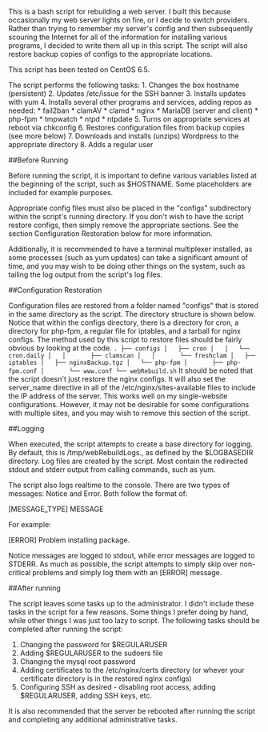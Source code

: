 This is a bash script for rebuilding a web server. I built this because occasionally my web server lights on fire, or I decide to switch providers. Rather than trying to remember my server's config and then subsequently scouring the Internet for all of the information for installing various programs, I decided to write them all up in this script. The script will also restore backup copies of configs to the appropriate locations.

This script has been tested on CentOS 6.5.

The script performs the following tasks:
	1. Changes the box hostname (persistent)
	2. Updates /etc/issue for the SSH banner
	3. Installs updates with yum
	4. Installs several other programs and services, adding repos as needed:
		* fail2ban
		* clamAV
		* clamd
		* nginx
		* MariaDB (server and client)
		* php-fpm
		* tmpwatch
		* ntpd
		* ntpdate
	5. Turns on appropriate services at reboot via chkconfig
	6. Restores configuration files from backup copies (see more below)
	7. Downloads and installs (unzips) Wordpress to the appropriate directory
	8. Adds a regular user

##Before Running

Before running the script, it is important to define various variables listed at the beginning of the script, such as $HOSTNAME. Some placeholders are included for example purposes.

Appropriate config files must also be placed in the "configs" subdirectory within the script's running directory. If you don't wish to have the script restore configs, then simply remove the appropriate sections.  See the section Configuration Restoration below for more information.

Additionally, it is recommended to have a terminal multiplexer installed, as some processes (such as yum updates) can take a significant amount of time, and you may wish to be doing other things on the system, such as tailing the log output from the script's log files.

##Configuration Restoration

Configuration files are restored from a folder named "configs" that is stored in the same directory as the script. The directory structure is shown below. Notice that within the configs directory, there is a directory for cron, a directory for php-fpm, a regular file for iptables, and a tarball for nginx configs. The method used by this script to restore files should be fairly obvious by looking at the code.
`
.
├── configs
│   ├── cron
│   │   └── cron.daily
│   │       ├── clamscan
│   │       └── freshclam
│   ├── iptables
│   ├── nginxBackup.tgz
│   └── php-fpm
│       ├── php-fpm.conf
│       └── www.conf
└── webRebuild.sh
`
It should be noted that the script doesn't just restore the nginx configs. It will also set the server_name directive in all of the /etc/nginx/sites-available files to include the IP address of the server. This works well on my single-website configurations. However, it may not be desirable for some configurations with multiple sites, and you may wish to remove this section of the script.

##Logging

When executed, the script attempts to create a base directory for logging. By default, this is /tmp/webRebuildLogs., as defined by the $LOGBASEDIR directory. Log files are created by the script. Most contain the redirected stdout and stderr output from calling commands, such as yum.

The script also logs realtime to the console. There are two types of messages: Notice and Error. Both follow the format of:

[MESSAGE_TYPE] MESSAGE

For example:

[ERROR] Problem installing package.

Notice messages are logged to stdout, while error messages are logged to STDERR. As much as possible, the script attempts to simply skip over non-critical problems and simply log them with an [ERROR] message.

##After running

The script leaves some tasks up to the administrator. I didn't include these tasks in the script for a few reasons. Some things I prefer doing by hand, while other things I was just too lazy to script. The following tasks should be completed after running the script:

1. Changing the password for $REGULARUSER
2. Adding $REGULARUSER to the sudoers file
3. Changing the mysql root password
4. Adding certificates to the /etc/nginx/certs directory (or whever your certificate directory is in the restored nginx configs)
5. Configuring SSH as desired - disabling root access, adding $REGULARUSER, adding SSH keys, etc.

It is also recommended that the server be rebooted after running the script and completing any additional administrative tasks.



